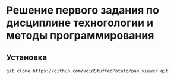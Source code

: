 # Решение первого задания по дисциплине техногологии и методы программирования
## Установка
```git clone https://github.com/voidStuffedPotato/pan_viewer.git```
